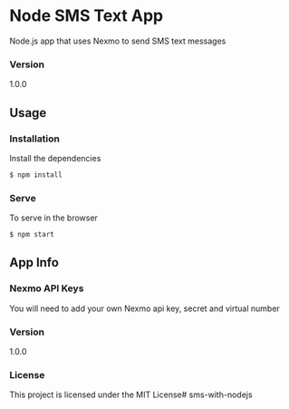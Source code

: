 # Node SMS Text App

Node.js app that uses Nexmo to send SMS text messages

### Version
1.0.0

## Usage

### Installation

Install the dependencies

```sh
$ npm install
```

### Serve
To serve in the browser

```sh
$ npm start
```

## App Info

### Nexmo API Keys
You will need to add your own Nexmo api key, secret and virtual number


### Version

1.0.0

### License

This project is licensed under the MIT License# sms-with-nodejs
